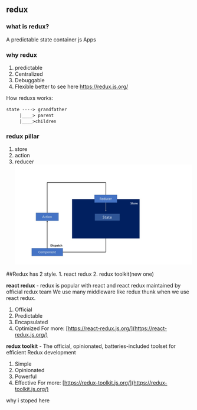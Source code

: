 ## redux

### what is redux?
A predictable state container js Apps

### why redux
1. predictable
2. Centralized
3. Debuggable
4. Flexible
better to see here https://redux.js.org/

How reduxs works: 
```
state ----> grandfather
     |____> parent
     |____>children
```

### redux pillar
1. store
2. action
3. reducer
![redux works](../asset/redux%20pillar.jpg)

##Redux has 2 style. 1. react redux 2. redux toolkit(new one)

**react redux** - redux is popular with react and react redux maintained by official redux team
 We use many middleware like redux thunk when we use react redux. 
 1. Official
 2. Predictable
 3. Encapsulated
 4. Optimized
 For more: [https://react-redux.js.org/](https://react-redux.js.org/)

**redux toolkit** - The official, opinionated, batteries-included toolset for efficient Redux development
1. Simple 
2. Opinionated
3. Powerful
4. Effective
For more: [https://redux-toolkit.js.org/](https://redux-toolkit.js.org/)

why i stoped here